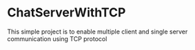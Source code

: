 # ChatServerWithTCP
This simple project is to enable multiple client and single server communication using TCP protocol
